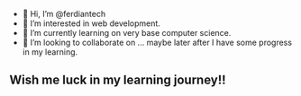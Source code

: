- 👋 Hi, I’m @ferdiantech
- 👀 I’m interested in web development.
- 🌱 I’m currently learning on very base computer science.
- 💞️ I’m looking to collaborate on ... maybe later after I have some progress in my learning.
## Wish me luck in my learning journey!!

<!---
ferdiantech/ferdiantech is a ✨ special ✨ repository because its `README.md` (this file) appears on your GitHub profile.
You can click the Preview link to take a look at your changes.
--->
